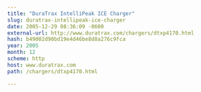 ```yaml
---
title: "DuraTrax IntelliPeak ICE Charger"
slug: duratrax-intellipeak-ice-charger
date: 2005-12-29 08:36:09 -0600
external-url: http://www.duratrax.com/chargers/dtxp4170.html
hash: b49002d90bd19e4d46be8d8a276c9fca
year: 2005
month: 12
scheme: http
host: www.duratrax.com
path: /chargers/dtxp4170.html

---
```




